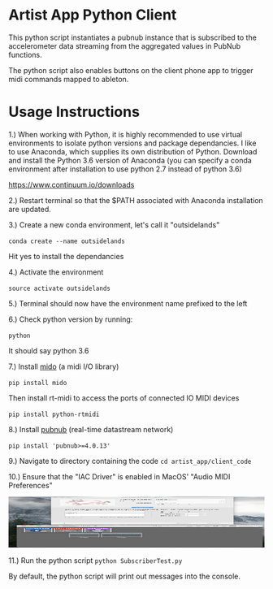 # Artist App Python Client
This python script instantiates a pubnub instance that is subscribed to the accelerometer data streaming from the aggregated values in PubNub functions.

The python script also enables buttons on the client phone app to trigger midi commands mapped to ableton.

# Usage Instructions

1.) When working with Python, it is highly recommended to use virtual environments to isolate python versions and package dependancies. I like to use Anaconda, which supplies its own distribution of Python. Download and install the Python 3.6 version of Anaconda (you can specify a conda environment after installation to use python 2.7 instead of python 3.6)

https://www.continuum.io/downloads

2.) Restart terminal so that the $PATH associated with Anaconda installation are updated.

3.) Create a new conda environment, let's call it "outsidelands"

`conda create --name outsidelands`

Hit yes to install the dependancies

4.) Activate the environment
  
`source activate outsidelands`

5.) Terminal should now have the environment name prefixed to the left

6.) Check python version by running:

`python`

It should say python 3.6

7.) Install [mido](https://mido.readthedocs.io/en/latest/) (a midi I/O library)

`pip install mido`

Then install rt-midi to access the ports of connected IO MIDI devices

`pip install python-rtmidi`

8.) Install [pubnub](https://www.pubnub.com/docs/python/pubnub-python-sdk) (real-time datastream network)

`pip install 'pubnub>=4.0.13'`

9.) Navigate to directory containing the code
`cd artist_app/client_code`

10.) Ensure that the "IAC Driver" is enabled in MacOS' "Audio MIDI Preferences"

<img src="./IACDriver.png" alt="Drawing" style="width: 800px; height: 100px"/>

11.) Run the python script
`python SubscriberTest.py`

By default, the python script will print out messages into the console.

